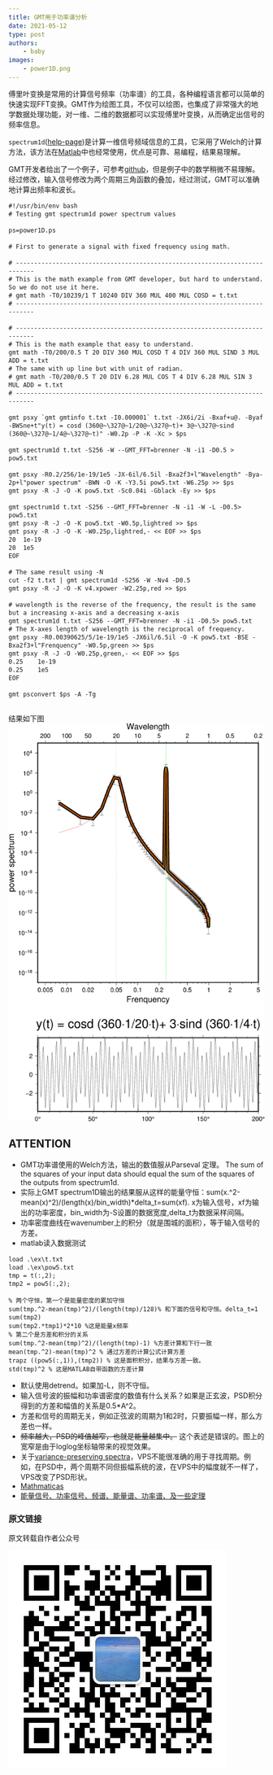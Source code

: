 ```yaml
---
title: GMT用于功率谱分析
date: 2021-05-12
type: post
authors:
    - baby
images:
    - power1D.png
---
```


傅里叶变换是常用的计算信号频率（功率谱）的工具，各种编程语言都可以简单的快速实现FFT变换。GMT作为绘图工具，不仅可以绘图，也集成了非常强大的地学数据处理功能，对一维、二维的数据都可以实现傅里叶变换，从而确定出信号的频率信息。

`spectrum1d`([help-page](https://docs.generic-mapping-tools.org/latest/spectrum1d.html))是计算一维信号频域信息的工具，它采用了Welch的计算方法，该方法在[Matlab](https://www.mathworks.com/help/signal/ref/pwelch.html)中也经常使用，优点是可靠、易编程，结果易理解。

GMT开发者给出了一个例子，可参考[github](https://github.com/GenericMappingTools)，但是例子中的数学稍微不易理解。经过修改，输入信号修改为两个周期三角函数的叠加，经过测试，GMT可以准确地计算出频率和波长。
<!--more-->
```
#!/usr/bin/env bash
# Testing gmt spectrum1d power spectrum values

ps=power1D.ps

# First to generate a signal with fixed frequency using math.

# ---------------------------------------------------------------------------
# This is the math example from GMT developer, but hard to understand. So we do not use it here.
# gmt math -T0/10239/1 T 10240 DIV 360 MUL 400 MUL COSD = t.txt
# ---------------------------------------------------------------------------

# ---------------------------------------------------------------------------
# This is the math example that easy to understand. 
gmt math -T0/200/0.5 T 20 DIV 360 MUL COSD T 4 DIV 360 MUL SIND 3 MUL ADD = t.txt
# The same with up line but with unit of radian.
# gmt math -T0/200/0.5 T 20 DIV 6.28 MUL COS T 4 DIV 6.28 MUL SIN 3 MUL ADD = t.txt
# ---------------------------------------------------------------------------

gmt psxy `gmt gmtinfo t.txt -I0.000001` t.txt -JX6i/2i -Bxaf+u@. -Byaf -BWSne+t"y(t) = cosd (360@~\327@~1/20@~\327@~t)+ 3@~\327@~sind (360@~\327@~1/4@~\327@~t)" -W0.2p -P -K -Xc > $ps

gmt spectrum1d t.txt -S256 -W --GMT_FFT=brenner -N -i1 -D0.5 > pow5.txt

gmt psxy -R0.2/256/1e-19/1e5 -JX-6il/6.5il -Bxa2f3+l"Wavelength" -Bya-2p+l"power spectrum" -BWN -O -K -Y3.5i pow5.txt -W6.25p >> $ps
gmt psxy -R -J -O -K pow5.txt -Sc0.04i -Gblack -Ey >> $ps

gmt spectrum1d t.txt -S256 --GMT_FFT=brenner -N -i1 -W -L -D0.5> pow5.txt
gmt psxy -R -J -O -K pow5.txt -W0.5p,lightred >> $ps
gmt psxy -R -J -O -K -W0.25p,lightred,- << EOF >> $ps
20	1e-19
20	1e5
EOF

# The same result using -N
cut -f2 t.txt | gmt spectrum1d -S256 -W -Nv4 -D0.5
gmt psxy -R -J -O -K v4.xpower -W2.25p,red >> $ps

# wavelength is the reverse of the frequency, the result is the same but a increasing x-axis and a decreasing x-axis
gmt spectrum1d t.txt -S256 --GMT_FFT=brenner -N -i1 -D0.5> pow5.txt
# The X-axes length of wavelength is the reciprocal of frequency.
gmt psxy -R0.00390625/5/1e-19/1e5 -JX6il/6.5il -O -K pow5.txt -BSE -Bxa2f3+l"Frenquency" -W0.5p,green >> $ps
gmt psxy -R -J -O -W0.25p,green,- << EOF >> $ps
0.25	1e-19
0.25	1e5
EOF

gmt psconvert $ps -A -Tg


```
结果如下图
![](power1D.png)

## ATTENTION

- GMT功率谱使用的Welch方法，输出的数值服从Parseval 定理。 The sum of the squares of your input data should equal the sum of the squares of the outputs from spectrum1d.
- 实际上GMT spectrum1D输出的结果服从这样的能量守恒：sum(x.^2-mean(x)^2)/(length(x)/bin_width)*delta_t=sum(xf). x为输入信号，xf为输出的功率密度，bin_width为-S设置的数据宽度,delta_t为数据采样间隔。
- 功率密度曲线在wavenumber上的积分（就是围城的面积），等于输入信号的方差。
- matlab读入数据测试
```
load .\ex\t.txt
load .\ex\pow5.txt
tmp = t(:,2);
tmp2 = pow5(:,2);

% 两个守恒，第一个是能量密度的累加守恒
sum(tmp.^2-mean(tmp)^2)/(length(tmp)/128)% 和下面的信号和守恒。delta_t=1
sum(tmp2)
sum(tmp2.*tmp1)*2*10 %这是能量x频率
% 第二个是方差和积分的关系
sum(tmp.^2-mean(tmp)^2)/(length(tmp)-1) %方差计算和下行一致
mean(tmp.^2)-mean(tmp)^2 % 通过方差的计算公式计算方差
trapz ((pow5(:,1)),(tmp2)) % 这是面积积分，结果与方差一致。
std(tmp)^2 % 这是MATLAB自带函数的方差计算

```
- 默认使用detrend。如果加-L，则不守恒。
- 输入信号波的振幅和功率谱密度的数值有什么关系？如果是正玄波，PSD积分得到的方差和幅值的关系是0.5*A^2。
- 方差和信号的周期无关，例如正弦波的周期为1和2时，只要振幅一样，那么方差也一样。
- ~~频率越大，PSD的峰值越窄，也就是能量越集中。~~ 这个表述是错误的。图上的宽窄是由于loglog坐标轴带来的视觉效果。
- 关于[variance-preserving spectra](https://selipot.github.io/blog/variance-preserving-spectra/)，VPS不能很准确的用于寻找周期。例如，在PSD中，两个周期不同但振幅系统的波，在VPS中的幅度就不一样了，VPS改变了PSD形状。
- [Mathmaticas](https://www.sciencedirect.com/topics/mathematics/power-spectral-density)
- [能量信号、功率信号、频谱、能量谱、功率谱、及一些定理](https://www.cnblogs.com/htj10/p/8638275.html)

### 原文链接

原文转载自作者公众号

![](QR.jpg)